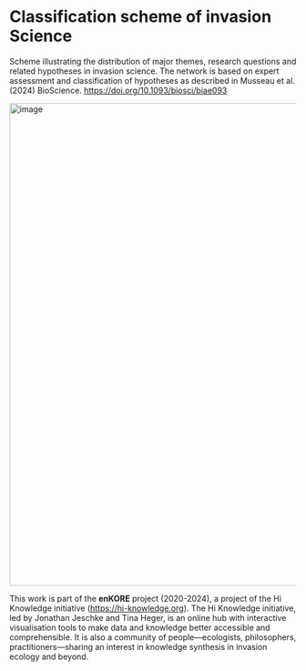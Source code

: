 # Classification scheme of invasion Science

Scheme illustrating the distribution of major themes, research questions and related hypotheses in invasion science. The network is based on expert assessment and classification of hypotheses as described in Musseau et al. (2024) BioScience. https://doi.org/10.1093/biosci/biae093

<img width="848" alt="image" src="https://github.com/user-attachments/assets/846be6fb-5ae3-4212-81d3-03e33ce24657" />

This work is part of the **enKORE** project (2020-2024), a project of the Hi Knowledge initiative (https://hi-knowledge.org).
The Hi Knowledge initiative, led by Jonathan Jeschke and Tina Heger, is an online hub with interactive visualisation tools to make data and knowledge better accessible and comprehensible. 
It is also a community of people—ecologists, philosophers, practitioners—sharing an interest in knowledge synthesis in invasion ecology and beyond.

